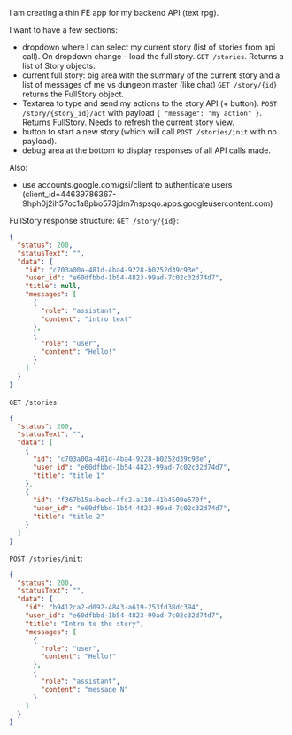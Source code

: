 I am creating a thin FE app for my backend API (text rpg).


I want to have a few sections:
- dropdown where I can select my current story (list of stories from api call). On dropdown change - load the full story. `GET /stories`. Returns a list of Story objects.
- current full story: big area with the summary of the current story and a list of messages of me vs dungeon master (like chat) `GET /story/{id}` returns the FullStory object.
- Textarea to type and send my actions to the story API (+ button). `POST /story/{story_id}/act` with payload `{ "message": "my action" }`. Returns FullStory. Needs to refresh the current story view.
- button to start a new story (which will call `POST /stories/init` with no payload).
- debug area at the bottom to display responses of all API calls made.

Also:
- use accounts.google.com/gsi/client to authenticate users (client_id=44639786367-9hph0j2ih57oc1a8pbo573jdm7nspsqo.apps.googleusercontent.com)

FullStory response structure:
`GET /story/{id}`:
```json
{
  "status": 200,
  "statusText": "",
  "data": {
    "id": "c703a00a-481d-4ba4-9228-b0252d39c93e",
    "user_id": "e60dfbbd-1b54-4823-99ad-7c02c32d74d7",
    "title": null,
    "messages": [
      {
        "role": "assistant",
        "content": "intro text"
      },
      {
        "role": "user",
        "content": "Hello!"
      }
    ]
  }
}
```

`GET /stories`:
```json
{
  "status": 200,
  "statusText": "",
  "data": [
    {
      "id": "c703a00a-481d-4ba4-9228-b0252d39c93e",
      "user_id": "e60dfbbd-1b54-4823-99ad-7c02c32d74d7",
      "title": "title 1"
    },
    {
      "id": "f367b15a-becb-4fc2-a110-41b4509e570f",
      "user_id": "e60dfbbd-1b54-4823-99ad-7c02c32d74d7",
      "title": "title 2"
    }
  ]
}
```
`POST /stories/init`:
```json
{
  "status": 200,
  "statusText": "",
  "data": {
    "id": "b9412ca2-d092-4843-a619-253fd38dc394",
    "user_id": "e60dfbbd-1b54-4823-99ad-7c02c32d74d7",
    "title": "Intro to the story",
    "messages": [
      {
        "role": "user",
        "content": "Hello!"
      },
      {
        "role": "assistant",
        "content": "message N"
      }
    ]
  }
}
```
